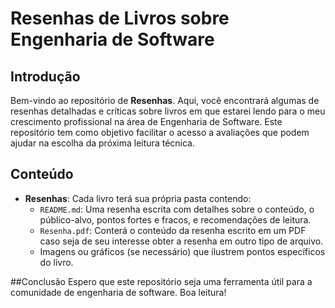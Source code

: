 # Resenhas de Livros sobre Engenharia de Software
## Introdução
Bem-vindo ao repositório de **Resenhas**. Aqui, você encontrará algumas de resenhas detalhadas e críticas sobre livros em que estarei lendo para o meu crescimento profissional na área de Engenharia de Software. Este repositório tem como objetivo facilitar o acesso a avaliações que podem ajudar na escolha da próxima leitura técnica.

## Conteúdo
- **Resenhas**: Cada livro terá sua própria pasta contendo:
  - `README.md`: Uma resenha escrita com detalhes sobre o conteúdo, o público-alvo, pontos fortes e fracos, e recomendações de leitura.
  - `Resenha.pdf`: Conterá o conteúdo da resenha escrito em um PDF caso seja de seu interesse obter a resenha em outro tipo de arquivo.
  - Imagens ou gráficos (se necessário) que ilustrem pontos específicos do livro.

##Conclusão 
Espero que este repositório seja uma ferramenta útil para a comunidade de engenharia de software. Boa leitura!
